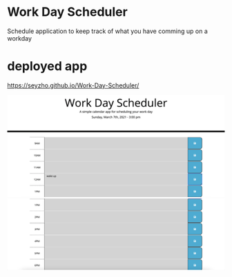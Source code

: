 # Work Day Scheduler 

Schedule application to keep track of what you have comming up on a workday

# deployed app 
https://seyzho.github.io/Work-Day-Scheduler/

![screenshot1](develop/assets/images/scheduleSS1.png)
![screenshot2](develop/assets/images/scheduleSS2.png)

